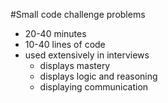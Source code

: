 #Small code challenge problems
- 20-40 minutes
- 10-40 lines of code
- used extensively in interviews
  - displays mastery
  - displays logic and reasoning
  - displaying communication
